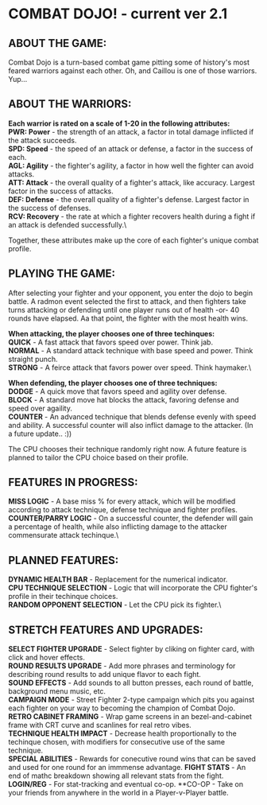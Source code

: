 #	COMBAT DOJO! - current ver 2.1

##	ABOUT THE GAME:
Combat Dojo is a turn-based combat game pitting some of history's most feared warriors against each other. Oh, and Caillou is one of those warriors. Yup...

## ABOUT THE WARRIORS:
**Each warrior is rated on a scale of 1-20 in the following attributes:**\
	**PWR: Power** - the strength of an attack, a factor in total damage inflicted if the attack succeeds.\
	**SPD: Speed** - the speed of an attack or defense, a factor in the success of each.\
  **AGL: Agility** - the fighter's agility, a factor in how well the fighter can avoid attacks.\
  **ATT: Attack** - the overall quality of a fighter's attack, like accuracy. Largest factor in the success of attacks.\
  **DEF: Defense** - the overall quality of a fighter's defense. Largest factor in the success of defenses.\
  **RCV: Recovery** - the rate at which a fighter recovers health during a fight if an attack is defended successfully.\

Together, these attributes make up the core of each fighter's unique combat profile.

## PLAYING THE GAME:
After selecting your fighter and your opponent, you enter the dojo to begin battle. A radmon event selected the first to attack, and then fighters take turns attacking or defending until one player runs out of health -or- 40 rounds have elapsed. Aa that point, the fighter with the most health wins.

**When attacking, the player chooses one of three techinques:**\
	**QUICK** - A fast attack that favors speed over power. Think jab.\
	**NORMAL** - A standard attack technique with base speed and power. Think straight punch.\
	**STRONG** - A feirce attack that favors power over speed. Think haymaker.\
	
**When defending, the player chooses one of three techniques:**\
	**DODGE** - A quick move that favors speed and agility over defense.\
	**BLOCK** - A standard move hat blocks the attack, favoring defense and speed over agaility.\
	**COUNTER** - An advanced technique that blends defense evenly with speed and ability. A successful counter will also inflict damage to the attacker. (In a future update.. :))
	
The CPU chooses their technique randomly right now. A future feature is planned to tailor the CPU choice based on their profile.

## FEATURES IN PROGRESS:
**MISS LOGIC** - A base miss % for every attack, which will be modified according to attack technique, defense technique and fighter profiles.\
**COUNTER/PARRY LOGIC** - On a successful counter, the defender will gain a percentage of health, while also inflicting damage to the attacker commensurate attack techinque.\

## PLANNED FEATURES:
**DYNAMIC HEALTH BAR** - Replacement for the numerical indicator.\
**CPU TECHNIQUE SELECTION** - Logic that will incorporate the CPU fighter's profile in their techinque choices.\
**RANDOM OPPONENT SELECTION** - Let the CPU pick its fighter.\

## STRETCH FEATURES AND UPGRADES:
**SELECT FIGHTER UPGRADE** - Select fighter by cliking on fighter card, with click and hover effects.\
**ROUND RESULTS UPGRADE** - Add more phrases and terminology for describing round results to add unique flavor to each fight.\
**SOUND EFFECTS** - Add sounds to all button presses, each round of battle, background menu music, etc.\
**CAMPAIGN MODE** - Street Fighter 2-type campaign which pits you against each fighter on your way to becoming the champion of Combat Dojo.\
**RETRO CABINET FRAMING** - Wrap game screens in an bezel-and-cabinet frame with CRT curve and scanlines for real retro vibes.\
**TECHNIQUE HEALTH IMPACT** - Decrease health proportionally to the techinque chosen, with modifiers for consecutive use of the same technique.\
**SPECIAL ABILITIES** - Rewards for conecutive round wins that can be saved and used for one round for an immmense advantage.
**FIGHT STATS** - An end of mathc breakdown showing all relevant stats from the fight.
**LOGIN/REG** - For stat-tracking and eventual co-op.
**CO-OP - Take on your friends from anywhere in the world in a Player-v-Player battle.
